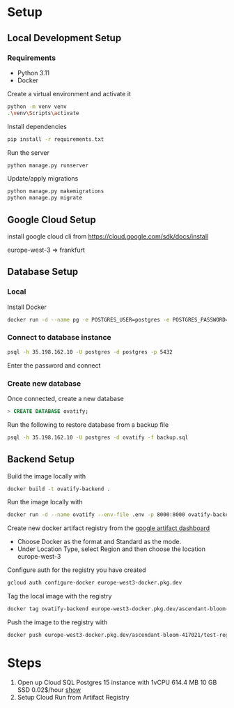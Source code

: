 # Setup

## Local Development Setup

### Requirements
- Python 3.11
- Docker

Create a virtual environment and activate it
```bash
python -m venv venv
.\venv\Scripts\activate
```

Install dependencies
```bash
pip install -r requirements.txt
```

Run the server
```bash
python manage.py runserver
```

Update/apply migrations
```bash
python manage.py makemigrations
python manage.py migrate
```

## Google Cloud Setup

install google cloud cli from
https://cloud.google.com/sdk/docs/install

europe-west-3 => frankfurt

## Database Setup

### Local

Install Docker

```bash
docker run -d --name pg -e POSTGRES_USER=postgres -e POSTGRES_PASSWORD=<your-password> -p 5432:5432 postgres
```

### Connect to database instance
```bash
psql -h 35.198.162.10 -U postgres -d postgres -p 5432
```
Enter the password and connect

### Create new database
Once connected, create a new database
```sql
> CREATE DATABASE ovatify;
```
Run the following to restore database from a backup file

```bash
psql -h 35.198.162.10 -U postgres -d ovatify -f backup.sql
```

## Backend Setup

Build the image locally with

```bash
docker build -t ovatify-backend . 
```

Run the image locally with
```bash
docker run -d --name ovatify --env-file .env -p 8000:8000 ovatify-backend 
```

Create new docker artifact registry from the [google artifact dashboard](https://console.cloud.google.com/artifacts) 
- Choose Docker as the format and Standard as the mode.
- Under Location Type, select Region and then choose the location europe-west-3

Configure auth for the registry you have created
```bash
gcloud auth configure-docker europe-west3-docker.pkg.dev
```

Tag the local image with the registry
```bash
docker tag ovatify-backend europe-west3-docker.pkg.dev/ascendant-bloom-417021/test-registry/ovatify-backend
```

Push the image to the registry with
```bash
docker push europe-west3-docker.pkg.dev/ascendant-bloom-417021/test-registry/ovatify-backend
```
# Steps

1. Open up Cloud SQL Postgres 15 instance with 1vCPU 614.4 MB 10 GB SSD 0.02$/hour [show](https://console.cloud.google.com/sql/instances/pg/edit?hl=en&organizationId=1045832606744&project=ascendant-bloom-417021) 
2. Setup Cloud Run from Artifact Registry



